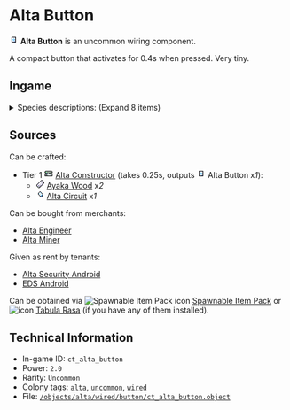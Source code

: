# Alta Button

<img src="https://raw.githubusercontent.com/Ceterai/Enternia/main/objects/alta/wired/button/icon.png" alt="Alta Button icon" loading="lazy" height="16px" width="auto" /> **Alta Button** is an uncommon wiring component.

A compact button that activates for 0.4s when pressed. Very tiny.

## Ingame

<details markdown="1"><summary>Species descriptions: (Expand 8 items)</summary>

- Alta: A simple wall button. For when you need to activate things temporarily, or call an elevator.
- Apex: A button. Its function is unknown. Only one way to find out.
- Avian: Why am I always compelled to push buttons?
- Floran: Floran push buttonsss!
- Glitch: Tempted. A button, begging to be pressed.
- Human: There's a button! I can't not press it!
- Hylotl: Buttons are infuriating. Still, I must push it.
- Novakid: Why is it always so darn temptin' to push buttons.

</details>

## Sources

Can be crafted:

- Tier 1 ![ ](https://raw.githubusercontent.com/Ceterai/Enternia/main/objects/alta/crafting/constructor/icon1.png) [Alta Constructor](https://ceterai.github.io/MyEnternia/Wiki/AltaConstructor) (takes 0.25s, outputs <img src="https://raw.githubusercontent.com/Ceterai/Enternia/main/objects/alta/wired/button/icon.png" alt="Alta Button icon" loading="lazy" height="16px" width="auto" /> Alta Button x*1*):
  - <img src="https://raw.githubusercontent.com/Ceterai/Enternia/main/items/generic/crafting/ct_ayaka_wood.png" alt="Ayaka Wood icon" loading="lazy" height="16px" width="auto" /> [Ayaka Wood](https://ceterai.github.io/MyEnternia/Wiki/AyakaWood) x*2*
  - <img src="https://raw.githubusercontent.com/Ceterai/Enternia/main/objects/alta/wired/circuit/icon.png" alt="Alta Circuit icon" loading="lazy" height="16px" width="auto" /> [Alta Circuit](https://ceterai.github.io/MyEnternia/Wiki/AltaCircuit) x*1*

Can be bought from merchants:

- [Alta Engineer](https://ceterai.github.io/MyEnternia/Wiki/AltaEngineer)
- [Alta Miner](https://ceterai.github.io/MyEnternia/Wiki/AltaMiner)

Given as rent by tenants:

- [Alta Security Android](https://ceterai.github.io/MyEnternia/Wiki/AltaSecurityAndroid)
- [EDS Android](https://ceterai.github.io/MyEnternia/Wiki/EDSAndroid)

Can be obtained via <img src="https://raw.githubusercontent.com/Silverfeelin/Starbound-SpawnableItemPack/master/interface/sip/iconSmall.png" alt="Spawnable Item Pack icon" width="18" height="14"/> [Spawnable Item Pack](https://steamcommunity.com/sharedfiles/filedetails/?id=733665104) or <img src="https://steamuserimages-a.akamaihd.net/ugc/263843960696222713/3EC9A7C005541F7D577EBCB8C5736B4EFC9973D6/" alt="icon" width="8" height="12"/> [Tabula Rasa](https://community.playstarbound.com/resources/the-tabula-rasa.3222/) (if you have any of them installed).

## Technical Information

- In-game ID: `ct_alta_button`
- Power: `2.0`
- Rarity: `Uncommon`
- Colony tags: [`alta`](https://ceterai.github.io/MyEnternia/Wiki/Tags/Alta), [`uncommon`](https://ceterai.github.io/MyEnternia/Wiki/Tags/Uncommon), [`wired`](https://ceterai.github.io/MyEnternia/Wiki/Tags/Wired)
- File: [`/objects/alta/wired/button/ct_alta_button.object`](https://github.com/Ceterai/Enternia/blob/main/objects/alta/wired/button/ct_alta_button.object)
